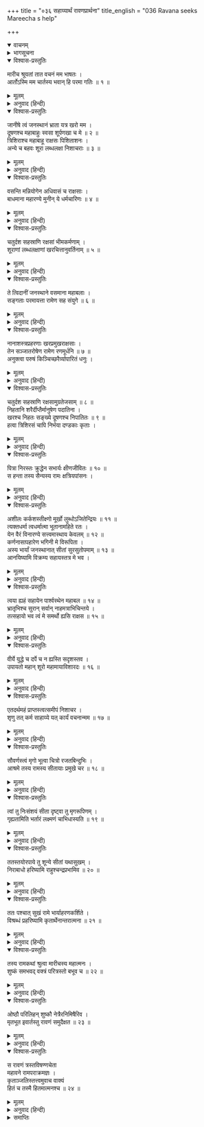 +++
title = "०३६ सहाय्यार्थं रावणप्रार्थना"
title_english = "036 Ravana seeks Mareecha s help"

+++
<details open><summary>वाचनम्</summary>
<div caption="श्रीराम-हरिसीताराममूर्ति-घनपाठिभ्यां वचनम्" class="audioEmbed" src="https://archive.org/download/Ramayana-recitation-Sriram-harisItArAmamUrti-Ghanapaati-v2/Kanda_3/Kanda_3_ARK-036-Sahayyartham_Ravana_Prathana.mp3"></div>
</details>

<details><summary>भागसूचना</summary>

36. रावणका मारीचसे श्रीरामके अपराध बताकर उनकी पत्नी सीताके अपहरणमें सहायताके लिये कहना
</details>

<details open><summary>विश्वास-प्रस्तुतिः</summary>

मारीच श्रूयतां तात वचनं मम भाषतः ।  
आर्तोऽस्मि मम चार्तस्य भवान् हि परमा गतिः ॥ १ ॥
</details>

<details><summary>मूलम्</summary>

मारीच श्रूयतां तात वचनं मम भाषतः ।  
आर्तोऽस्मि मम चार्तस्य भवान् हि परमा गतिः ॥ १ ॥
</details>

<details><summary>अनुवाद (हिन्दी)</summary>

‘तात मारीच! मैं सब बता रहा हूँ । मेरी बात सुनो । इस समय मैं बहुत दुःखी हूँ और इस दुःखकी अवस्थामें तुम्हीं मुझे सबसे बढ़कर सहारा देनेवाले हो ॥ १ ॥
</details>

<details open><summary>विश्वास-प्रस्तुतिः</summary>

जानीषे त्वं जनस्थानं भ्राता यत्र खरो मम ।  
दूषणश्च महाबाहुः स्वसा शूर्पणखा च मे ॥ २ ॥  
त्रिशिराश्च महाबाहू राक्षसः पिशिताशनः ।  
अन्ये च बहवः शूरा लब्धलक्षा निशाचराः ॥ ३ ॥
</details>

<details><summary>मूलम्</summary>

जानीषे त्वं जनस्थानं भ्राता यत्र खरो मम ।  
दूषणश्च महाबाहुः स्वसा शूर्पणखा च मे ॥ २ ॥  
त्रिशिराश्च महाबाहू राक्षसः पिशिताशनः ।  
अन्ये च बहवः शूरा लब्धलक्षा निशाचराः ॥ ३ ॥
</details>

<details><summary>अनुवाद (हिन्दी)</summary>

‘तुम जनस्थानको जानते हो, जहाँ मेरा भाई खर, महाबाहु दूषण, मेरी बहिन शूर्पणखा, मांसभोजी राक्षस महाबाहु त्रिशिरा तथा और भी बहुत-से लक्ष्यवेधमें कुशल शूरवीर निशाचर रहा करते थे ॥ २-३ ॥
</details>

<details open><summary>विश्वास-प्रस्तुतिः</summary>

वसन्ति मन्नियोगेन अधिवासं च राक्षसाः ।  
बाधमाना महारण्ये मुनीन् ये धर्मचारिणः ॥ ४ ॥
</details>

<details><summary>मूलम्</summary>

वसन्ति मन्नियोगेन अधिवासं च राक्षसाः ।  
बाधमाना महारण्ये मुनीन् ये धर्मचारिणः ॥ ४ ॥
</details>

<details><summary>अनुवाद (हिन्दी)</summary>

‘वे सभी राक्षस मेरी आज्ञासे वहाँ घर बनाकर रहते थे और उस विशाल वनमें जो धर्माचरण करनेवाले मुनि थे, उन्हें सताया करते थे ॥ ४ ॥
</details>

<details open><summary>विश्वास-प्रस्तुतिः</summary>

चतुर्दश सहस्राणि रक्षसां भीमकर्मणाम् ।  
शूराणां लब्धलक्षाणां खरचित्तानुवर्तिनाम् ॥ ५ ॥
</details>

<details><summary>मूलम्</summary>

चतुर्दश सहस्राणि रक्षसां भीमकर्मणाम् ।  
शूराणां लब्धलक्षाणां खरचित्तानुवर्तिनाम् ॥ ५ ॥
</details>

<details><summary>अनुवाद (हिन्दी)</summary>

‘वहाँ खरके मनका अनुसरण करनेवाले तथा युद्धविषयक उत्साहसे सम्पन्न चौदह हजार शूरवीर राक्षस रहते थे, जो भयंकर कर्म करनेवाले थे ॥ ५ ॥
</details>

<details open><summary>विश्वास-प्रस्तुतिः</summary>

ते त्विदानीं जनस्थाने वसमाना महाबलाः ।  
सङ्गताः परमायत्ता रामेण सह संयुगे ॥ ६ ॥
</details>

<details><summary>मूलम्</summary>

ते त्विदानीं जनस्थाने वसमाना महाबलाः ।  
सङ्गताः परमायत्ता रामेण सह संयुगे ॥ ६ ॥
</details>

<details><summary>अनुवाद (हिन्दी)</summary>

‘जनस्थानमें निवास करनेवाले जितने महाबली राक्षस थे, वे सब-के-सब उस समय अच्छी तरह सन्नद्ध होकर युद्धक्षेत्रमें रामके साथ जा भिड़े थे ॥ ६ ॥
</details>

<details open><summary>विश्वास-प्रस्तुतिः</summary>

नानाशस्त्रप्रहरणाः खरप्रमुखराक्षसाः ।  
तेन सञ्जातरोषेण रामेण रणमूर्धनि ॥ ७ ॥  
अनुक्त्वा परुषं किञ्चिच्छरैर्व्यापारितं धनुः ।
</details>

<details><summary>मूलम्</summary>

नानाशस्त्रप्रहरणाः खरप्रमुखराक्षसाः ।  
तेन सञ्जातरोषेण रामेण रणमूर्धनि ॥ ७ ॥  
अनुक्त्वा परुषं किञ्चिच्छरैर्व्यापारितं धनुः ।
</details>

<details><summary>अनुवाद (हिन्दी)</summary>

‘वे खर आदि राक्षस नाना प्रकारके अस्त्र-शस्त्रोंका प्रहार करनेमें कुशल थे, परंतु युद्धके मुहानेपर रोषमें भरे हुए श्रीरामने अपने मुँहसे कोई कड़वी बात न कहकर बाणोंके साथ धनुषका ही व्यापार आरम्भ किया ॥ ७ १/२ ॥
</details>

<details open><summary>विश्वास-प्रस्तुतिः</summary>

चतुर्दश सहस्राणि रक्षसामुग्रतेजसाम् ॥ ८ ॥  
निहतानि शरैर्दीप्तैर्मानुषेण पदातिना ।  
खरश्च निहतः सङ्ख्ये दूषणश्च निपातितः ॥ ९ ॥  
हत्वा त्रिशिरसं चापि निर्भया दण्डकाः कृताः ।
</details>

<details><summary>मूलम्</summary>

चतुर्दश सहस्राणि रक्षसामुग्रतेजसाम् ॥ ८ ॥  
निहतानि शरैर्दीप्तैर्मानुषेण पदातिना ।  
खरश्च निहतः सङ्ख्ये दूषणश्च निपातितः ॥ ९ ॥  
हत्वा त्रिशिरसं चापि निर्भया दण्डकाः कृताः ।
</details>

<details><summary>अनुवाद (हिन्दी)</summary>

‘पैदल और मनुष्य होकर भी रामने अपने दमकते हुए बाणोंसे भयंकर तेजवाले चौदह हजार राक्षसोंका विनाश कर डाला और उसी युद्धमें खरको भी मौतके घाट उतारकर दूषणको भी मार गिराया । साथ ही त्रिशिराका वध करके उसने दण्डकारण्यको दूसरोंके लिये निर्भय बना दिया ॥ ८-९ १/२ ॥
</details>

<details open><summary>विश्वास-प्रस्तुतिः</summary>

पित्रा निरस्तः क्रुद्धेन सभार्यः क्षीणजीवितः ॥ १० ॥  
स हन्ता तस्य सैन्यस्य रामः क्षत्रियपांसनः ।
</details>

<details><summary>मूलम्</summary>

पित्रा निरस्तः क्रुद्धेन सभार्यः क्षीणजीवितः ॥ १० ॥  
स हन्ता तस्य सैन्यस्य रामः क्षत्रियपांसनः ।
</details>

<details><summary>अनुवाद (हिन्दी)</summary>

‘उसके पिताने कुपित होकर उसे पत्नीसहित घरसे निकाल दिया है । उसका जीवन क्षीण हो चला है । यह क्षत्रियकुल-कलङ्क राम ही उस राक्षस-सेनाका घातक है ॥ १० १/२ ॥
</details>

<details open><summary>विश्वास-प्रस्तुतिः</summary>

अशीलः कर्कशस्तीक्ष्णो मूर्खो लुब्धोऽजितेन्द्रियः ॥ ११ ॥  
त्यक्तधर्मा त्वधर्मात्मा भूतानामहिते रतः ।  
येन वैरं विनारण्ये सत्त्वमास्थाय केवलम् ॥ १२ ॥  
कर्णनासापहारेण भगिनी मे विरूपिता ।  
अस्य भार्यां जनस्थानात् सीतां सुरसुतोपमाम् ॥ १३ ॥  
आनयिष्यामि विक्रम्य सहायस्तत्र मे भव ।
</details>

<details><summary>मूलम्</summary>

अशीलः कर्कशस्तीक्ष्णो मूर्खो लुब्धोऽजितेन्द्रियः ॥ ११ ॥  
त्यक्तधर्मा त्वधर्मात्मा भूतानामहिते रतः ।  
येन वैरं विनारण्ये सत्त्वमास्थाय केवलम् ॥ १२ ॥  
कर्णनासापहारेण भगिनी मे विरूपिता ।  
अस्य भार्यां जनस्थानात् सीतां सुरसुतोपमाम् ॥ १३ ॥  
आनयिष्यामि विक्रम्य सहायस्तत्र मे भव ।
</details>

<details><summary>अनुवाद (हिन्दी)</summary>

‘वह शीलरहित, क्रूर, तीखे स्वभाववाला, मूर्ख, लोभी, अजितेन्द्रिय, धर्मत्यागी, अधर्मात्मा और समस्त प्राणियोंके अहितमें तत्पर रहनेवाला है । जिसने बिना किसी वैर-विरोधके केवल बलका आश्रय ले मेरी बहिनके नाक-कान काटकर उसका रूप बिगाड़ दिया, उससे बदला लेनेके लिये मैं भी उसकी देवकन्याके समान सुन्दरी पत्नी सीताको जनस्थानसे बलपूर्वक हर लाऊँगा । तुम उस कार्यमें मेरी सहायता करो ॥ ११—१३ १/२ ॥
</details>

<details open><summary>विश्वास-प्रस्तुतिः</summary>

त्वया ह्यहं सहायेन पार्श्वस्थेन महाबल ॥ १४ ॥  
भ्रातृभिश्च सुरान् सर्वान् नाहमत्राभिचिन्तये ।  
तत्सहायो भव त्वं मे समर्थो ह्यसि राक्षस ॥ १५ ॥
</details>

<details><summary>मूलम्</summary>

त्वया ह्यहं सहायेन पार्श्वस्थेन महाबल ॥ १४ ॥  
भ्रातृभिश्च सुरान् सर्वान् नाहमत्राभिचिन्तये ।  
तत्सहायो भव त्वं मे समर्थो ह्यसि राक्षस ॥ १५ ॥
</details>

<details><summary>अनुवाद (हिन्दी)</summary>

‘महाबली राक्षस! तुम-जैसे पार्श्ववर्ती सहायकके और अपने भाइयोंके बलपर ही मैं समस्त देवताओंकी यहाँ कोई परवा नहीं करता, अतः तुम मेरे सहायक हो जाओ; क्योंकि तुम मेरी सहायता करनेमें समर्थ हो ॥
</details>

<details open><summary>विश्वास-प्रस्तुतिः</summary>

वीर्ये युद्धे च दर्पे च न ह्यस्ति सदृशस्तव ।  
उपायतो महान् शूरो महामायाविशारदः ॥ १६ ॥
</details>

<details><summary>मूलम्</summary>

वीर्ये युद्धे च दर्पे च न ह्यस्ति सदृशस्तव ।  
उपायतो महान् शूरो महामायाविशारदः ॥ १६ ॥
</details>

<details><summary>अनुवाद (हिन्दी)</summary>

‘पराक्रममें, युद्धमें और वीरोचित अभिमानमें तुम्हारे समान कोई नहीं है । नाना प्रकारके उपाय बतानेमें भी तुम बड़े बहादुर हो । बड़ी-बड़ी मायाओंका प्रयोग करनेमें भी विशेष कुशल हो ॥ १६ ॥
</details>

<details open><summary>विश्वास-प्रस्तुतिः</summary>

एतदर्थमहं प्राप्तस्त्वत्समीपं निशाचर ।  
शृणु तत् कर्म साहाय्ये यत् कार्यं वचनान्मम ॥ १७ ॥
</details>

<details><summary>मूलम्</summary>

एतदर्थमहं प्राप्तस्त्वत्समीपं निशाचर ।  
शृणु तत् कर्म साहाय्ये यत् कार्यं वचनान्मम ॥ १७ ॥
</details>

<details><summary>अनुवाद (हिन्दी)</summary>

‘निशाचर! इसीलिये मैं तुम्हारे पास आया हूँ । सहायताके लिये मेरे कथनानुसार तुम्हें कौन-सा काम करना है, वह भी सुनो ॥ १७ ॥
</details>

<details open><summary>विश्वास-प्रस्तुतिः</summary>

सौवर्णस्त्वं मृगो भूत्वा चित्रो रजतबिन्दुभिः ।  
आश्रमे तस्य रामस्य सीतायाः प्रमुखे चर ॥ १८ ॥
</details>

<details><summary>मूलम्</summary>

सौवर्णस्त्वं मृगो भूत्वा चित्रो रजतबिन्दुभिः ।  
आश्रमे तस्य रामस्य सीतायाः प्रमुखे चर ॥ १८ ॥
</details>

<details><summary>अनुवाद (हिन्दी)</summary>

‘तुम सोनेके बने हुए मृग-जैसा रूप धारण करके रजतमय बिन्दुओंसे युक्त चितकबरे हो जाओ और रामके आश्रममें सीताके सामने विचरो ॥ १८ ॥
</details>

<details open><summary>विश्वास-प्रस्तुतिः</summary>

त्वां तु निःसंशयं सीता दृष्ट्वा तु मृगरूपिणम् ।  
गृह्यतामिति भर्तारं लक्ष्मणं चाभिधास्यति ॥ १९ ॥
</details>

<details><summary>मूलम्</summary>

त्वां तु निःसंशयं सीता दृष्ट्वा तु मृगरूपिणम् ।  
गृह्यतामिति भर्तारं लक्ष्मणं चाभिधास्यति ॥ १९ ॥
</details>

<details><summary>अनुवाद (हिन्दी)</summary>

‘विचित्र मृगके रूपमें तुम्हें देखकर सीता अवश्य ही अपने पति रामसे तथा लक्ष्मणसे भी कहेगी कि आपलोग इसे पकड़ लावें ॥ १९ ॥
</details>

<details open><summary>विश्वास-प्रस्तुतिः</summary>

ततस्तयोरपाये तु शून्ये सीतां यथासुखम् ।  
निराबाधो हरिष्यामि राहुश्चन्द्रप्रभामिव ॥ २० ॥
</details>

<details><summary>मूलम्</summary>

ततस्तयोरपाये तु शून्ये सीतां यथासुखम् ।  
निराबाधो हरिष्यामि राहुश्चन्द्रप्रभामिव ॥ २० ॥
</details>

<details><summary>अनुवाद (हिन्दी)</summary>

‘जब वे दोनों तुम्हें पकड़नेके लिये दूर निकल जायँगे, तब मैं बिना किसी विघ्न-बाधाके सूने आश्रमसे सीताको उसी तरह सुखपूर्वक हर लाऊँगा, जैसे राहु चन्द्रमाकी प्रभाका अपहरण कर लेता है ॥ २० ॥
</details>

<details open><summary>विश्वास-प्रस्तुतिः</summary>

ततः पश्चात् सुखं रामे भार्याहरणकर्शिते ।  
विश्रब्धं प्रहरिष्यामि कृतार्थेनान्तरात्मना ॥ २१ ॥
</details>

<details><summary>मूलम्</summary>

ततः पश्चात् सुखं रामे भार्याहरणकर्शिते ।  
विश्रब्धं प्रहरिष्यामि कृतार्थेनान्तरात्मना ॥ २१ ॥
</details>

<details><summary>अनुवाद (हिन्दी)</summary>

‘उसके बाद स्त्रीका अपहरण हो जानेसे जब राम अत्यन्त दुःखी और दुर्बल हो जायगा, उस समय मैं निर्भय हो सुखपूर्वक उसके ऊपर कृतार्थचित्तसे प्रहार करूँगा’ ॥ २१ ॥
</details>

<details open><summary>विश्वास-प्रस्तुतिः</summary>

तस्य रामकथां श्रुत्वा मारीचस्य महात्मनः ।  
शुष्कं समभवद् वक्त्रं परित्रस्तो बभूव च ॥ २२ ॥
</details>

<details><summary>मूलम्</summary>

तस्य रामकथां श्रुत्वा मारीचस्य महात्मनः ।  
शुष्कं समभवद् वक्त्रं परित्रस्तो बभूव च ॥ २२ ॥
</details>

<details><summary>अनुवाद (हिन्दी)</summary>

रावणके मुखसे श्रीरामचन्द्रजीकी चर्चा सुनकर महात्मा मारीचका मुँह सूख गया । वह भयसे थर्रा उठा ॥
</details>

<details open><summary>विश्वास-प्रस्तुतिः</summary>

ओष्ठौ परिलिहन् शुष्कौ नेत्रैरनिमिषैरिव ।  
मृतभूत इवार्तस्तु रावणं समुदैक्षत ॥ २३ ॥
</details>

<details><summary>मूलम्</summary>

ओष्ठौ परिलिहन् शुष्कौ नेत्रैरनिमिषैरिव ।  
मृतभूत इवार्तस्तु रावणं समुदैक्षत ॥ २३ ॥
</details>

<details><summary>अनुवाद (हिन्दी)</summary>

वह अपलक नेत्रोंसे देखता हुआ अपने सूखे ओठोंको चाटने लगा । उसे इतना दुःख हुआ कि वह मुर्दा-सा दिखायी देने लगा । उसी अवस्थामें उसने रावणकी ओर देखा ॥ २३ ॥
</details>

<details open><summary>विश्वास-प्रस्तुतिः</summary>

स रावणं त्रस्तविषण्णचेता  
महावने रामपराक्रमज्ञः ।  
कृताञ्जलिस्तत्त्वमुवाच वाक्यं  
हितं च तस्मै हितमात्मनश्च ॥ २४ ॥
</details>

<details><summary>मूलम्</summary>

स रावणं त्रस्तविषण्णचेता  
महावने रामपराक्रमज्ञः ।  
कृताञ्जलिस्तत्त्वमुवाच वाक्यं  
हितं च तस्मै हितमात्मनश्च ॥ २४ ॥
</details>

<details><summary>अनुवाद (हिन्दी)</summary>

उसे महान् वनमें श्रीरामचन्द्रजीके पराक्रमका ज्ञान हो चुका था; इसलिये वह मन-ही-मन अत्यन्त भयभीत और दुःखी हो गया तथा हाथ जोड़कर रावणसे यथार्थ वचन बोला । उसकी वह बात रावणके तथा अपने लिये भी हितकर थी ॥ २४ ॥
</details>

<details><summary>समाप्तिः</summary>

इत्यार्षे श्रीमद्रामायणे वाल्मीकीये आदिकाव्येऽरण्यकाण्डे षट‍‍्त्रिंशः सर्गः ॥ ३६ ॥  
इस प्रकार श्रीवाल्मीकिनिर्मित आर्षरामायण आदिकाव्यके अरण्यकाण्डमें छत्तीसवाँ सर्ग पूरा हुआ ॥ ३६ ॥
</details>

